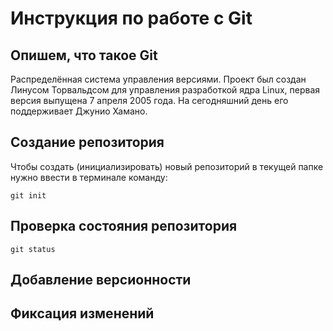 # Инструкция по работе с Git

## Опишем, что такое Git

Распределённая система управления версиями. Проект был создан Линусом Торвальдсом для управления разработкой ядра Linux, первая версия выпущена 7 апреля 2005 года. На сегодняшний день его поддерживает Джунио Хамано.

## Создание репозитория

Чтобы создать (инициализировать) новый репозиторий в текущей папке нужно ввести в терминале команду:
   
    git init

## Проверка состояния репозитория

    git status

## Добавление версионности

## Фиксация изменений